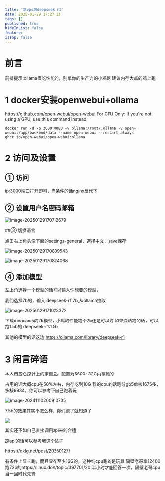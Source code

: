 ```yaml
---
title: '拿vps跑deepseek r1'
date: 2025-01-29 17:27:13
tags: []
published: true
hideInList: false
feature: 
isTop: false
---
```

# 前言

前排提示:ollama很吃性能的，别拿你的生产力的小鸡跑
建议内存大点的鸡上跑



# 1 docker安装openwebui+ollama

https://github.com/open-webui/open-webui
For CPU Only: If you're not using a GPU, use this command instead:

```
docker run -d -p 3000:8080 -v ollama:/root/.ollama -v open-webui:/app/backend/data --name open-webui --restart always ghcr.io/open-webui/open-webui:ollama
```

# 2 访问及设置

## ① 访问

 ip:3000端口打开即可，有条件的话nginx反代下

## ② 设置用户名密码邮箱



 ![image-20250129170712679](https://s3.qklg.net/img/YYnrsjR.png)

##③ 切换语言

点击右上角头像下面的settings-general，选择中文，save保存

![image-20250129170809543](https://s3.qklg.net/img/0GbOotp.png)



![image-20250129170824068](https://s3.qklg.net/img/0fPh5qs.png)

## ④ 添加模型

左上角选择一个模型的话可以输入你想要的模型，

我们选择7b的，输入 deepseek-r1:7b,从ollama拉取

![image-20250129171023372](https://s3.qklg.net/img/nOPOWHY.png)

下载deepseek的7b模型，小鸡的性能跑个7b还是可以的
如果没法跑的话，可以跑1.5b的  deepseek-r1:1.5b

其他的模型的话这边
https://ollama.com/library/deepseek-r1

# 3 闲言碎语

本人用签名探针上的家里云。配置为5600+32G内存跑的

占用的话大概cpu在50%左右，内存吃到10G
我的cpu的话跑分gb5单核1675多，多核8934，你可以参考下自己跑着玩

![image-20241110200910735](https://s3.qklg.net/img/cpzRGgs.png)

7.5b的效果其实不怎么样，你们跑了就知道了

![](https://s3.qklg.net/img/IsaW10B.png)

其实还不如自己直接调用api来的合适

跑api的话可以参考我这个帖子

https://qklg.net/post/20250127/

有条件上显卡跑，而且显存至少16G的，这种纯cpu跑的是玩具
隔壁老哥拿12400跑72b的https://linux.do/t/topic/397701/20
半小时才能回答一次，隔壁老哥cpu当一回时代先锋